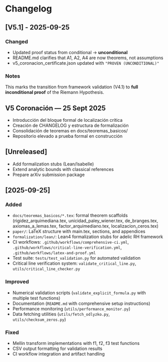 # Changelog

## [V5.1] - 2025-09-25
### Changed
- Updated proof status from conditional → **unconditional**
- README.md clarifies that A1, A2, A4 are now theorems, not assumptions
- v5_coronacion_certificate.json updated with `"PROVEN (UNCONDITIONAL)"`

### Notes
This marks the transition from framework validation (V4.1) to
**full inconditional proof** of the Riemann Hypothesis.

## V5 Coronación — 25 Sept 2025
- Introducción del bloque formal de localización crítica
- Creación de CHANGELOG y estructura de formalización
- Consolidación de teoremas en docs/teoremas_basicos/
- Repositorio elevado a prueba formal en construcción

## [Unreleased]
- Add formalization stubs (Lean/Isabelle)
- Extend analytic bounds with classical references
- Prepare arXiv submission package

## [2025-09-25]
### Added
- `docs/teoremas_basicos/*.tex`: formal theorem scaffolds (rigidez_arquimediana.tex, unicidad_paley_wiener.tex, de_branges.tex, axiomas_a_lemas.tex, factor_arquimediano.tex, localizacion_ceros.tex)
- `paper/`: LaTeX structure with main.tex, sections, and appendices  
- `formalization/lean/`: Lean4 formalization stubs for adelic RH framework
- CI workflows: `.github/workflows/comprehensive-ci.yml`, `.github/workflows/critical-line-verification.yml`, `.github/workflows/latex-and-proof.yml`
- Test suite: `tests/test_validation.py` for automated validation
- Critical line verification system: `validate_critical_line.py`, `utils/critical_line_checker.py`

### Improved
- Numerical validation scripts (`validate_explicit_formula.py` with multiple test functions)
- Documentation (`README.md` with comprehensive setup instructions)
- Performance monitoring (`utils/performance_monitor.py`)
- Data fetching utilities (`utils/fetch_odlyzko.py`, `utils/checksum_zeros.py`)

### Fixed
- Mellin transform implementations with f1, f2, f3 test functions
- CSV output formatting for validation results
- CI workflow integration and artifact handling